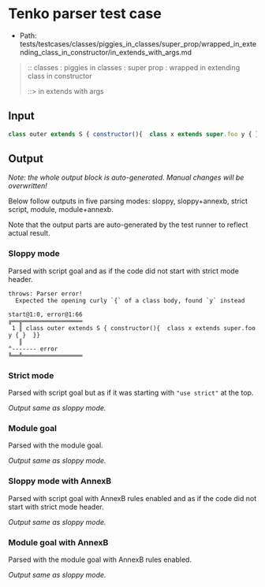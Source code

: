 # Tenko parser test case

- Path: tests/testcases/classes/piggies_in_classes/super_prop/wrapped_in_extending_class_in_constructor/in_extends_with_args.md

> :: classes : piggies in classes : super prop : wrapped in extending class in constructor
>
> ::> in extends with args

## Input

`````js
class outer extends S { constructor(){  class x extends super.foo y { }  }}
`````

## Output

_Note: the whole output block is auto-generated. Manual changes will be overwritten!_

Below follow outputs in five parsing modes: sloppy, sloppy+annexb, strict script, module, module+annexb.

Note that the output parts are auto-generated by the test runner to reflect actual result.

### Sloppy mode

Parsed with script goal and as if the code did not start with strict mode header.

`````
throws: Parser error!
  Expected the opening curly `{` of a class body, found `y` instead

start@1:0, error@1:66
╔══╦═════════════════
 1 ║ class outer extends S { constructor(){  class x extends super.foo y { }  }}
   ║                                                                   ^------- error
╚══╩═════════════════

`````

### Strict mode

Parsed with script goal but as if it was starting with `"use strict"` at the top.

_Output same as sloppy mode._

### Module goal

Parsed with the module goal.

_Output same as sloppy mode._

### Sloppy mode with AnnexB

Parsed with script goal with AnnexB rules enabled and as if the code did not start with strict mode header.

_Output same as sloppy mode._

### Module goal with AnnexB

Parsed with the module goal with AnnexB rules enabled.

_Output same as sloppy mode._
